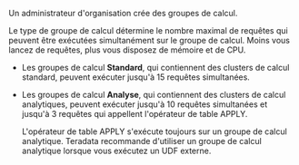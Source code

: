 Un administrateur d'organisation crée des groupes de calcul.

Le type de groupe de calcul détermine le nombre maximal de requêtes qui peuvent être exécutées simultanément sur le groupe de calcul. Moins vous lancez de requêtes, plus vous disposez de mémoire et de CPU.

-   Les groupes de calcul **Standard**, qui contiennent des clusters de calcul standard, peuvent exécuter jusqu'à 15 requêtes simultanées.

-   Les groupes de calcul **Analyse**, qui contiennent des clusters de calcul analytiques, peuvent exécuter jusqu'à 10 requêtes simultanées et jusqu'à 3 requêtes qui appellent l'opérateur de table APPLY.

    L'opérateur de table APPLY s'exécute toujours sur un groupe de calcul analytique. Teradata recommande d'utiliser un groupe de calcul analytique lorsque vous exécutez un UDF externe.

